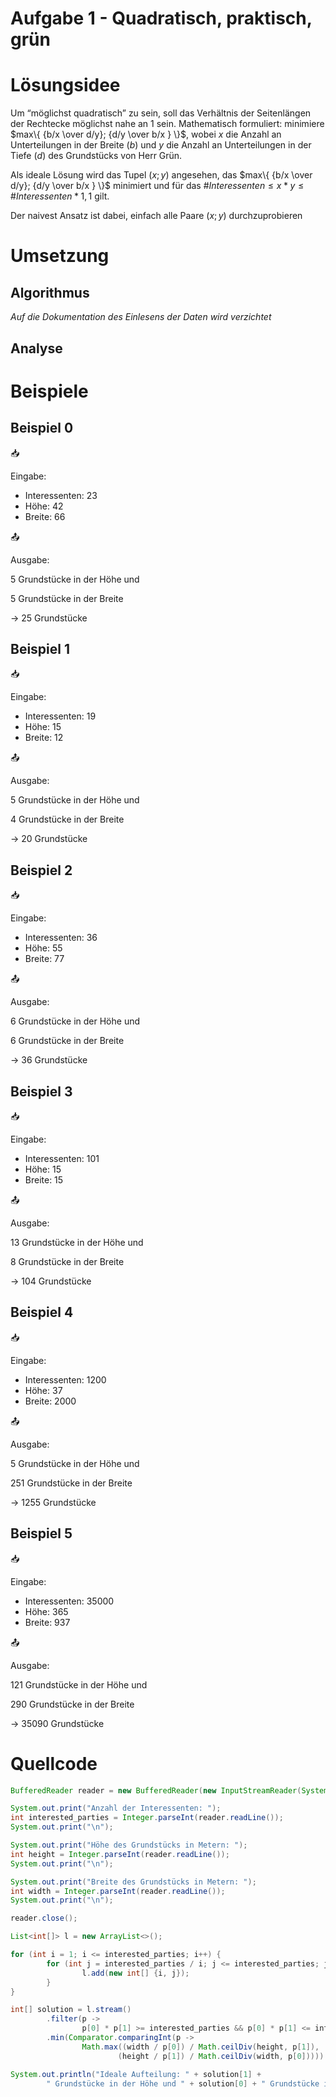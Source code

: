 # Aufgabe 1 - Quadratisch, praktisch, grün

# Lösungsidee

Um “möglichst quadratisch” zu sein, soll das Verhältnis der Seitenlängen der Rechtecke möglichst nahe an $1$ sein. Mathematisch formuliert: minimiere $max\{ {b/x \over d/y}; {d/y \over b/x } \}$, wobei $x$ die Anzahl an Unterteilungen in der Breite ($b$) und $y$ die Anzahl an Unterteilungen in der Tiefe ($d$) des Grundstücks von Herr Grün.

Als ideale Lösung wird das Tupel $(x; y)$ angesehen, das $max\{ {b/x \over d/y}; {d/y \over b/x } \}$ minimiert und für das $\# Interessenten \leq x * y \leq \# Interessenten * 1,1$ gilt.

Der naivest Ansatz ist dabei, einfach alle Paare $(x; y)$ durchzuprobieren

# Umsetzung

## Algorithmus

*Auf die Dokumentation des Einlesens der Daten wird verzichtet*

## Analyse

# Beispiele

## Beispiel 0

<aside>
📥

Eingabe: 

- Interessenten: 23
- Höhe: 42
- Breite: 66
</aside>

<aside>
📤

Ausgabe: 

5 Grundstücke in der Höhe und 

5 Grundstücke in der Breite

→ 25 Grundstücke

</aside>

## Beispiel 1

<aside>
📥

Eingabe: 

- Interessenten: 19
- Höhe: 15
- Breite: 12
</aside>

<aside>
📤

Ausgabe: 

5 Grundstücke in der Höhe und 

4 Grundstücke in der Breite

→ 20 Grundstücke

</aside>

## Beispiel 2

<aside>
📥

Eingabe: 

- Interessenten: 36
- Höhe: 55
- Breite: 77
</aside>

<aside>
📤

Ausgabe: 

6 Grundstücke in der Höhe und 

6 Grundstücke in der Breite

→ 36 Grundstücke

</aside>

## Beispiel 3

<aside>
📥

Eingabe: 

- Interessenten: 101
- Höhe: 15
- Breite: 15
</aside>

<aside>
📤

Ausgabe: 

13 Grundstücke in der Höhe und 

8 Grundstücke in der Breite

→ 104 Grundstücke

</aside>

## Beispiel 4

<aside>
📥

Eingabe: 

- Interessenten: 1200
- Höhe: 37
- Breite: 2000
</aside>

<aside>
📤

Ausgabe: 

5 Grundstücke in der Höhe und 

251 Grundstücke in der Breite

→ 1255 Grundstücke

</aside>

## Beispiel 5

<aside>
📥

Eingabe: 

- Interessenten: 35000
- Höhe: 365
- Breite: 937
</aside>

<aside>
📤

Ausgabe: 

121 Grundstücke in der Höhe und 

290 Grundstücke in der Breite

→ 35090 Grundstücke

</aside>

# Quellcode

```java
BufferedReader reader = new BufferedReader(new InputStreamReader(System.in));

System.out.print("Anzahl der Interessenten: ");
int interested_parties = Integer.parseInt(reader.readLine());
System.out.print("\n");

System.out.print("Höhe des Grundstücks in Metern: ");
int height = Integer.parseInt(reader.readLine());
System.out.print("\n");

System.out.print("Breite des Grundstücks in Metern: ");
int width = Integer.parseInt(reader.readLine());
System.out.print("\n");

reader.close();

List<int[]> l = new ArrayList<>();

for (int i = 1; i <= interested_parties; i++) {
		for (int j = interested_parties / i; j <= interested_parties; j++) {
				l.add(new int[] {i, j});
		}
}

int[] solution = l.stream()
		.filter(p -> 
				p[0] * p[1] >= interested_parties && p[0] * p[1] <= interested_parties * 1.1)
		.min(Comparator.comparingInt(p -> 
				Math.max((width / p[0]) / Math.ceilDiv(height, p[1]), 
						(height / p[1]) / Math.ceilDiv(width, p[0])))).stream().toList().getFirst();

System.out.println("Ideale Aufteilung: " + solution[1] + 
		" Grundstücke in der Höhe und " + solution[0] + " Grundstücke in der Breite");
```
